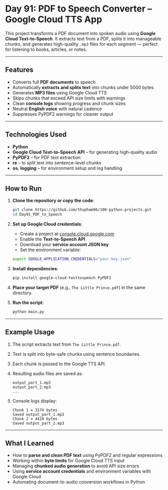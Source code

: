 # Day 91: PDF to Speech Converter – Google Cloud TTS App 

This project transforms a PDF document into spoken audio using **Google Cloud Text-to-Speech**. It extracts text from a PDF, splits it into manageable chunks, and generates high-quality `.mp3` files for each segment — perfect for listening to books, articles, or notes.

---

## Features

* Converts full **PDF documents** to speech
* Automatically **extracts and splits text** into chunks under 5000 bytes
* Generates **MP3 files** using Google Cloud TTS
* Skips chunks that exceed API size limits with warnings
* Clean **console logs** showing progress and chunk sizes
* Neutral **English voice** with natural cadence
* Suppresses PyPDF2 warnings for cleaner output

---

## Technologies Used

* **Python**
* **Google Cloud Text-to-Speech API** – for generating high-quality audio
* **PyPDF2** – for PDF text extraction
* **re** – to split text into sentence-level chunks
* **os**, **logging** – for environment setup and log handling

---

## How to Run

1. **Clone the repository or copy the code**:

   ```bash
   git clone https://github.com/thupham96/100-python-projects.git
   cd Day91_PDF_to_Speech
   ```

2. **Set up Google Cloud credentials**:

   * Create a project at [console.cloud.google.com](https://console.cloud.google.com/)
   * Enable the **Text-to-Speech API**
   * Download your **service account JSON key**
   * Set the environment variable:

   ```bash
   export GOOGLE_APPLICATION_CREDENTIALS="your-key.json"
   ```

3. **Install dependencies**:

   ```bash
   pip install google-cloud-texttospeech PyPDF2
   ```

4. **Place your target PDF** (e.g., `The Little Prince.pdf`) in the same directory.

5. **Run the script**:

   ```bash
   python main.py
   ```

---

## Example Usage

1. The script extracts text from `The Little Prince.pdf`.

2. Text is split into byte-safe chunks using sentence boundaries.

3. Each chunk is passed to the Google TTS API.

4. Resulting audio files are saved as:

   ```
   output_part_1.mp3
   output_part_2.mp3
   ...
   ```

5. Console logs display:

   ```
   Chunk 1 = 3174 bytes
   Saved output_part_1.mp3
   Chunk 2 = 4410 bytes
   Saved output_part_2.mp3
   ```

---

## What I Learned

* How to **parse and clean PDF text** using PyPDF2 and regular expressions
* Working within **byte limits** for Google Cloud TTS input
* Managing **chunked audio generation** to avoid API size errors
* Using **service account credentials** and environment variables with Google Cloud
* Automating document-to-audio conversion workflows in Python
